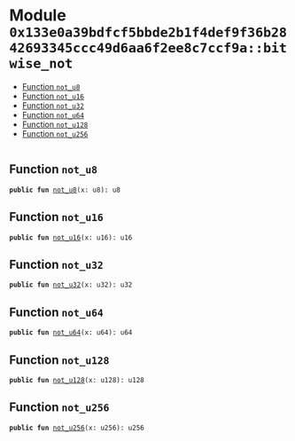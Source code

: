 
<a id="0x133e0a39bdfcf5bbde2b1f4def9f36b2842693345ccc49d6aa6f2ee8c7ccf9a_bitwise_not"></a>

# Module `0x133e0a39bdfcf5bbde2b1f4def9f36b2842693345ccc49d6aa6f2ee8c7ccf9a::bitwise_not`



-  [Function `not_u8`](#0x133e0a39bdfcf5bbde2b1f4def9f36b2842693345ccc49d6aa6f2ee8c7ccf9a_bitwise_not_not_u8)
-  [Function `not_u16`](#0x133e0a39bdfcf5bbde2b1f4def9f36b2842693345ccc49d6aa6f2ee8c7ccf9a_bitwise_not_not_u16)
-  [Function `not_u32`](#0x133e0a39bdfcf5bbde2b1f4def9f36b2842693345ccc49d6aa6f2ee8c7ccf9a_bitwise_not_not_u32)
-  [Function `not_u64`](#0x133e0a39bdfcf5bbde2b1f4def9f36b2842693345ccc49d6aa6f2ee8c7ccf9a_bitwise_not_not_u64)
-  [Function `not_u128`](#0x133e0a39bdfcf5bbde2b1f4def9f36b2842693345ccc49d6aa6f2ee8c7ccf9a_bitwise_not_not_u128)
-  [Function `not_u256`](#0x133e0a39bdfcf5bbde2b1f4def9f36b2842693345ccc49d6aa6f2ee8c7ccf9a_bitwise_not_not_u256)


<pre><code></code></pre>



<a id="0x133e0a39bdfcf5bbde2b1f4def9f36b2842693345ccc49d6aa6f2ee8c7ccf9a_bitwise_not_not_u8"></a>

## Function `not_u8`



<pre><code><b>public</b> <b>fun</b> <a href="bitwise.md#0x133e0a39bdfcf5bbde2b1f4def9f36b2842693345ccc49d6aa6f2ee8c7ccf9a_bitwise_not_not_u8">not_u8</a>(x: u8): u8
</code></pre>



<a id="0x133e0a39bdfcf5bbde2b1f4def9f36b2842693345ccc49d6aa6f2ee8c7ccf9a_bitwise_not_not_u16"></a>

## Function `not_u16`



<pre><code><b>public</b> <b>fun</b> <a href="bitwise.md#0x133e0a39bdfcf5bbde2b1f4def9f36b2842693345ccc49d6aa6f2ee8c7ccf9a_bitwise_not_not_u16">not_u16</a>(x: u16): u16
</code></pre>



<a id="0x133e0a39bdfcf5bbde2b1f4def9f36b2842693345ccc49d6aa6f2ee8c7ccf9a_bitwise_not_not_u32"></a>

## Function `not_u32`



<pre><code><b>public</b> <b>fun</b> <a href="bitwise.md#0x133e0a39bdfcf5bbde2b1f4def9f36b2842693345ccc49d6aa6f2ee8c7ccf9a_bitwise_not_not_u32">not_u32</a>(x: u32): u32
</code></pre>



<a id="0x133e0a39bdfcf5bbde2b1f4def9f36b2842693345ccc49d6aa6f2ee8c7ccf9a_bitwise_not_not_u64"></a>

## Function `not_u64`



<pre><code><b>public</b> <b>fun</b> <a href="bitwise.md#0x133e0a39bdfcf5bbde2b1f4def9f36b2842693345ccc49d6aa6f2ee8c7ccf9a_bitwise_not_not_u64">not_u64</a>(x: u64): u64
</code></pre>



<a id="0x133e0a39bdfcf5bbde2b1f4def9f36b2842693345ccc49d6aa6f2ee8c7ccf9a_bitwise_not_not_u128"></a>

## Function `not_u128`



<pre><code><b>public</b> <b>fun</b> <a href="bitwise.md#0x133e0a39bdfcf5bbde2b1f4def9f36b2842693345ccc49d6aa6f2ee8c7ccf9a_bitwise_not_not_u128">not_u128</a>(x: u128): u128
</code></pre>



<a id="0x133e0a39bdfcf5bbde2b1f4def9f36b2842693345ccc49d6aa6f2ee8c7ccf9a_bitwise_not_not_u256"></a>

## Function `not_u256`



<pre><code><b>public</b> <b>fun</b> <a href="bitwise.md#0x133e0a39bdfcf5bbde2b1f4def9f36b2842693345ccc49d6aa6f2ee8c7ccf9a_bitwise_not_not_u256">not_u256</a>(x: u256): u256
</code></pre>
